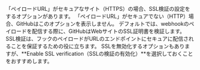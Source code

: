 「ペイロードURL」がセキュアなサイト（HTTPS）の場合、SSL検証の設定をするオプションがあります。 「ペイロードURL」がセキュアでない（HTTP）場合、GitHubはこのオプションを表示しません。 デフォルトでは、webhookのペイロードを配信する際に、GitHubはWebサイトのSSL証明書を検証します。 SSL検証は、フックのペイロードがURLのエンドポイントにセキュアに配信されることを保証するための役に立ちます。 SSLを無効化するオプションもありますが、**Enable SSL verification（SSLの検証の有効化）**を選択しておくことをおすすめします。
